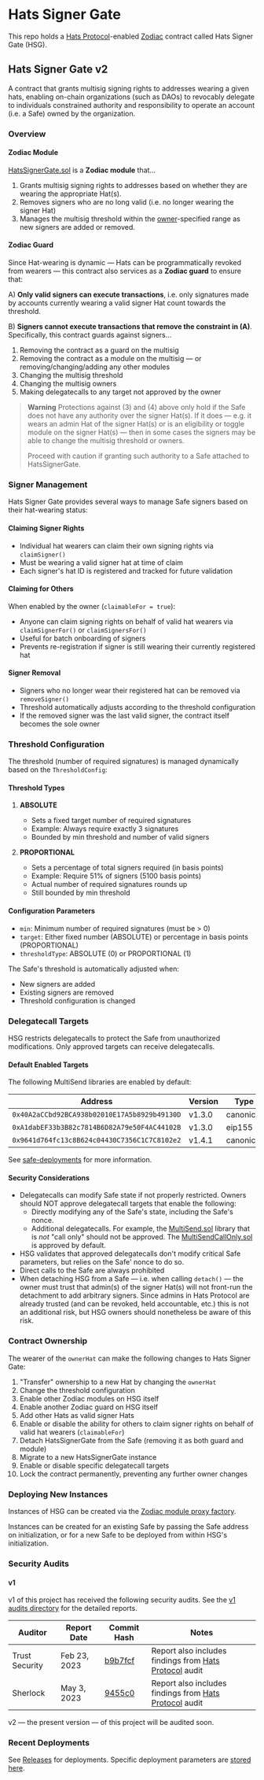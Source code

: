 # Hats Signer Gate

This repo holds a [Hats Protocol](https://github.com/Hats-Protocol/hats-protocol)-enabled [Zodiac](https://github.com/gnosis/zodiac) contract called Hats Signer Gate (HSG).

## Hats Signer Gate v2

A contract that grants multisig signing rights to addresses wearing a given hats, enabling on-chain organizations (such as DAOs) to revocably delegate to individuals constrained authority and responsibility to operate an account (i.e. a Safe) owned by the organization.

### Overview

#### Zodiac Module

[HatsSignerGate.sol](./src/HatsSignerGate.sol) is a **Zodiac module** that...

1. Grants multisig signing rights to addresses based on whether they are wearing the appropriate Hat(s).
2. Removes signers who are no long valid (i.e. no longer wearing the signer Hat)
3. Manages the multisig threshold within the [owner](#contract-ownership)-specified range as new signers are added or removed.

#### Zodiac Guard

Since Hat-wearing is dynamic — Hats can be programmatically revoked from wearers — this contract also services as a **Zodiac guard** to ensure that:

A) **Only valid signers can execute transactions**, i.e. only signatures made by accounts currently wearing a valid signer Hat count towards the threshold.

B) **Signers cannot execute transactions that remove the constraint in (A)**. Specifically, this contract guards against signers...

1. Removing the contract as a guard on the multisig
2. Removing the contract as a module on the multisig — or removing/changing/adding any other modules
3. Changing the multisig threshold
4. Changing the multisig owners
5. Making delegatecalls to any target not approved by the owner

> **Warning**
> Protections against (3) and (4) above only hold if the Safe does not have any authority over the signer Hat(s). If it does — e.g. it wears an admin Hat of the signer Hat(s) or is an eligibility or toggle module on the signer Hat(s) — then in some cases the signers may be able to change the multisig threshold or owners.
>
> Proceed with caution if granting such authority to a Safe attached to HatsSignerGate.

### Signer Management

Hats Signer Gate provides several ways to manage Safe signers based on their hat-wearing status:

#### Claiming Signer Rights

- Individual hat wearers can claim their own signing rights via `claimSigner()`
- Must be wearing a valid signer hat at time of claim
- Each signer's hat ID is registered and tracked for future validation

#### Claiming for Others

When enabled by the owner (`claimableFor = true`):

- Anyone can claim signing rights on behalf of valid hat wearers via `claimSignerFor()` or `claimSignersFor()`
- Useful for batch onboarding of signers
- Prevents re-registration if signer is still wearing their currently registered hat

#### Signer Removal

- Signers who no longer wear their registered hat can be removed via `removeSigner()`
- Threshold automatically adjusts according to the threshold configuration
- If the removed signer was the last valid signer, the contract itself becomes the sole owner

### Threshold Configuration

The threshold (number of required signatures) is managed dynamically based on the `ThresholdConfig`:

#### Threshold Types

1. **ABSOLUTE**

   - Sets a fixed target number of required signatures
   - Example: Always require exactly 3 signatures
   - Bounded by min threshold and number of valid signers

2. **PROPORTIONAL**

   - Sets a percentage of total signers required (in basis points)
   - Example: Require 51% of signers (5100 basis points)
   - Actual number of required signatures rounds up
   - Still bounded by min threshold

#### Configuration Parameters

- `min`: Minimum number of required signatures (must be > 0)
- `target`: Either fixed number (ABSOLUTE) or percentage in basis points (PROPORTIONAL)
- `thresholdType`: ABSOLUTE (0) or PROPORTIONAL (1)

The Safe's threshold is automatically adjusted when:

- New signers are added
- Existing signers are removed
- Threshold configuration is changed

### Delegatecall Targets

HSG restricts delegatecalls to protect the Safe from unauthorized modifications. Only approved targets can receive delegatecalls.

#### Default Enabled Targets

The following MultiSend libraries are enabled by default:

| Address | Version | Type |
| --- | --- | --- |
| `0x40A2aCCbd92BCA938b02010E17A5b8929b49130D` | v1.3.0 | canonical |
| `0xA1dabEF33b3B82c7814B6D82A79e50F4AC44102B` | v1.3.0 | eip155 |
| `0x9641d764fc13c8B624c04430C7356C1C7C8102e2` | v1.4.1 | canonical |

See [safe-deployments](https://github.com/safe-global/safe-deployments/tree/main/src/assets) for more information.

#### Security Considerations

- Delegatecalls can modify Safe state if not properly restricted. Owners should NOT approve delegatecall targets that enable the following:
  - Directly modifying any of the Safe's state, including the Safe's nonce.
  - Additional delegatecalls. For example, the [MultiSend.sol](https://github.com/safe-global/safe-smart-account/blob/v1.4.1-3/contracts/libraries/MultiSend.sol) library that is *not* "call only" should not be approved. The [MultiSendCallOnly.sol](https://github.com/safe-global/safe-smart-account/blob/v1.4.1-3/contracts/libraries/MultiSendCallOnly.sol) is approved by default.
- HSG validates that approved delegatecalls don't modify critical Safe parameters, but relies on the Safe' nonce to do so.
- Direct calls to the Safe are always prohibited
- When detaching HSG from a Safe — i.e. when calling `detach()` — the owner must trust that admin(s) of the signer Hat(s) will not front-run the detachment to add arbitrary signers. Since admins in Hats Protocol are already trusted (and can be revoked, held accountable, etc.) this is not an additional risk, but HSG owners should nonetheless be aware of this risk.

### Contract Ownership

The wearer of the `ownerHat` can make the following changes to Hats Signer Gate:

1. "Transfer" ownership to a new Hat by changing the `ownerHat`
2. Change the threshold configuration
3. Enable other Zodiac modules on HSG itself
4. Enable another Zodiac guard on HSG itself
5. Add other Hats as valid signer Hats
6. Enable or disable the ability for others to claim signer rights on behalf of valid hat wearers (`claimableFor`)
7. Detach HatsSignerGate from the Safe (removing it as both guard and module)
8. Migrate to a new HatsSignerGate instance
9. Enable or disable specific delegatecall targets
10. Lock the contract permanently, preventing any further owner changes

### Deploying New Instances

Instances of HSG can be created via the [Zodiac module proxy factory](https://github.com/gnosisguild/zodiac/blob/18b7575bb342424537883f7ebe0a94cd7f3ec4f6/contracts/factory/ModuleProxyFactory.sol).

Instances can be created for an existing Safe by passing the Safe address on initialization, or for a new Safe to be deployed from within HSG's initialization.

### Security Audits

#### v1

v1 of this project has received the following security audits. See the [v1 audits directory](./docs/audit-v1/) for the detailed reports.

| Auditor | Report Date | Commit Hash | Notes |
| --- | --- | --- | --- |
| Trust Security | Feb 23, 2023 | [b9b7fcf](https://github.com/Hats-Protocol/hats-zodiac/commit/b9b7fcf22fd5cbb98c7d93dead590e80bf9c780a) | Report also includes findings from [Hats Protocol](https://github.com/Hats-Protocol/hats-protocol) audit |
| Sherlock | May 3, 2023 | [9455c0](https://github.com/Hats-Protocol/hats-zodiac/commit/9455cc0957762f5dbbd8e62063d970199109b977) | Report also includes findings from [Hats Protocol](https://github.com/Hats-Protocol/hats-protocol) audit |

v2 — the present version — of this project will be audited soon.

### Recent Deployments

See [Releases](https://github.com/Hats-Protocol/hats-zodiac/releases) for deployments. Specific deployment parameters are [stored here](./script/DeployParams.json).
